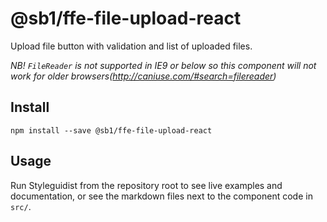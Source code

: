 # @sb1/ffe-file-upload-react

Upload file button with validation and list of uploaded files.

_NB! `FileReader` is not supported in IE9 or below so this component will not work for older browsers(http://caniuse.com/#search=filereader)_

## Install

```
npm install --save @sb1/ffe-file-upload-react
```

## Usage

Run Styleguidist from the repository root to see live examples and documentation,
or see the markdown files next to the component code in `src/`.
